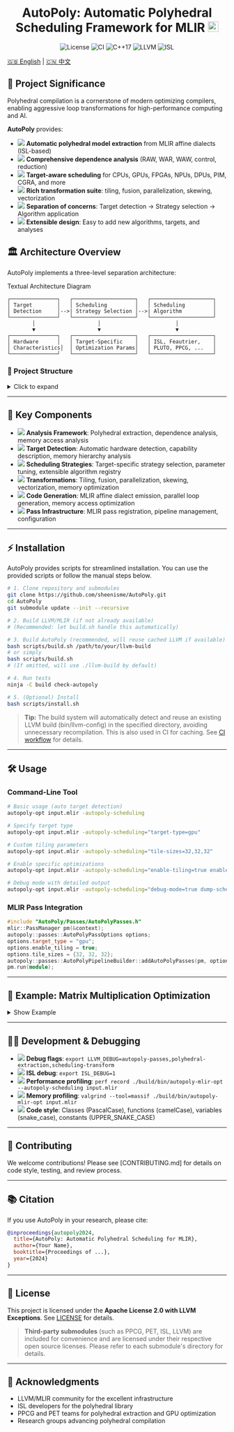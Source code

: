 

<h1 align="center">AutoPoly: Automatic Polyhedral Scheduling Framework for MLIR 
<img src="https://img.shields.io/badge/MLIR-Polyhedral-blue?logo=llvm&logoColor=white" alt="MLIR" height="24"/></h1>

<p align="center">
  <img src="https://img.shields.io/github/license/sheenisme/AutoPoly?style=flat-square" alt="License"/>
  <img src="https://img.shields.io/github/workflow/status/sheenisme/AutoPoly/CI?label=CI&logo=github" alt="CI"/>
  <img src="https://img.shields.io/badge/C++-17-blue?logo=c%2B%2B" alt="C++17"/>
  <img src="https://img.shields.io/badge/LLVM-18%2B-blueviolet?logo=llvm" alt="LLVM"/>
  <img src="https://img.shields.io/badge/ISL-supported-success?logo=gnu" alt="ISL"/>
</p>

[🇬🇧 English](README.md) | [🇨🇳 中文](README-zh.md)

## 🚀 Project Significance

Polyhedral compilation is a cornerstone of modern optimizing compilers, enabling aggressive loop transformations for high-performance computing and AI. 

**AutoPoly** provides:

- <img src="https://img.icons8.com/ios-filled/20/000000/parse-from-clipboard.png"/> **Automatic polyhedral model extraction** from MLIR affine dialects (ISL-based)
- <img src="https://img.icons8.com/ios-filled/20/000000/graph.png"/> **Comprehensive dependence analysis** (RAW, WAR, WAW, control, reduction)
- <img src="https://img.icons8.com/ios-filled/20/000000/chip.png"/> **Target-aware scheduling** for CPUs, GPUs, FPGAs, NPUs, DPUs, PIM, CGRA, and more
- <img src="https://img.icons8.com/ios-filled/20/000000/merge-git.png"/> **Rich transformation suite**: tiling, fusion, parallelization, skewing, vectorization
- <img src="https://img.icons8.com/ios-filled/20/000000/flow-chart.png"/> **Separation of concerns**: Target detection → Strategy selection → Algorithm application
- <img src="https://img.icons8.com/ios-filled/20/000000/plus-math.png"/> **Extensible design**: Easy to add new algorithms, targets, and analyses

## 🏛️ Architecture Overview

AutoPoly implements a three-level separation architecture:

<summary>Textual Architecture Diagram</summary>

```
┌───────────────┐   ┌────────────────────┐   ┌────────────────────┐
│ Target        │   │ Scheduling         │   │ Scheduling         │
│ Detection     │-->| Strategy Selection │-->| Algorithm          │
└───────────────┘   └────────────────────┘   └────────────────────┘
        │                    │                        │
        ▼                    ▼                        ▼
┌───────────────┐   ┌────────────────────┐   ┌────────────────────┐
│ Hardware      │   │ Target-Specific    │   │ ISL, Feautrier,    │
│ Characteristics│  │ Optimization Params│   │ PLUTO, PPCG, ...   │
└───────────────┘   └────────────────────┘   └────────────────────┘
```

### 📁 Project Structure

<details>
<summary>Click to expand</summary>

```
AutoPoly/
├── include/AutoPoly/          # C++ headers (modularized)
│   ├── Analysis/              # Polyhedral extraction, dependence analysis
│   ├── CodeGen/               # MLIR code generation from schedules
│   ├── Passes/                # MLIR pass infrastructure
│   ├── Scheduling/            # Scheduling strategies and algorithms
│   ├── Target/                # Target detection and characterization
│   └── Transform/             # Polyhedral transformations
├── lib/                       # C++ implementations
│   ├── ppcg_wrapper/          # C code optimizer (PPCG integration)
│   ├── Analysis/              # Analysis implementations
│   ├── CodeGen/               # Code generation implementations
│   ├── Passes/                # Pass implementations
│   ├── Scheduling/            # Scheduling implementations
│   ├── Target/                # Target detection implementations
│   └── Transform/             # Transformation implementations
├── tools/                     # Command-line tools
│   ├── autopoly-mlir-opt.cpp  # Main MLIR optimizer
│   └── autopoly-c-opt.cpp     # C code optimizer
├── scripts/                   # Build and install scripts
├── test/                      # Test files
├── unittests/                 # Unit tests
├── third_party/               # External dependencies (LLVM, ISL, PPCG, PET)
├── README.md                  # English documentation
├── README-zh.md               # Chinese documentation
└── LICENSE                    # License file
```
</details>

---

## 🧩 Key Components

- <img src="https://img.icons8.com/ios-filled/20/000000/inspection.png"/> **Analysis Framework**: Polyhedral extraction, dependence analysis, memory access analysis
- <img src="https://img.icons8.com/ios-filled/20/000000/search--v1.png"/> **Target Detection**: Automatic hardware detection, capability description, memory hierarchy analysis
- <img src="https://img.icons8.com/ios-filled/20/000000/strategy-board.png"/> **Scheduling Strategies**: Target-specific strategy selection, parameter tuning, extensible algorithm registry
- <img src="https://img.icons8.com/ios-filled/20/000000/synchronize.png"/> **Transformations**: Tiling, fusion, parallelization, skewing, vectorization, memory optimization
- <img src="https://img.icons8.com/ios-filled/20/000000/code.png"/> **Code Generation**: MLIR affine dialect emission, parallel loop generation, memory access optimization
- <img src="https://img.icons8.com/ios-filled/20/000000/flow-chart.png"/> **Pass Infrastructure**: MLIR pass registration, pipeline management, configuration

---

## ⚡ Installation

AutoPoly provides scripts for streamlined installation. You can use the provided scripts or follow the manual steps below.

```bash
# 1. Clone repository and submodules
git clone https://github.com/sheenisme/AutoPoly.git
cd AutoPoly
git submodule update --init --recursive

# 2. Build LLVM/MLIR (if not already available)
# (Recommended: let build.sh handle this automatically)

# 3. Build AutoPoly (recommended, will reuse cached LLVM if available)
bash scripts/build.sh /path/to/your/llvm-build
# or simply
bash scripts/build.sh
# (If omitted, will use ./llvm-build by default)

# 4. Run tests
ninja -C build check-autopoly

# 5. (Optional) Install
bash scripts/install.sh
```

> **Tip:** The build system will automatically detect and reuse an existing LLVM build (bin/llvm-config) in the specified directory, avoiding unnecessary recompilation. This is also used in CI for caching. See [CI workflow](.github/workflows/ci.yml) for details.

---

## 🛠️ Usage

### Command-Line Tool
```bash
# Basic usage (auto target detection)
autopoly-opt input.mlir -autopoly-scheduling

# Specify target type
autopoly-opt input.mlir -autopoly-scheduling="target-type=gpu"

# Custom tiling parameters
autopoly-opt input.mlir -autopoly-scheduling="tile-sizes=32,32,32"

# Enable specific optimizations
autopoly-opt input.mlir -autopoly-scheduling="enable-tiling=true enable-fusion=true"

# Debug mode with detailed output
autopoly-opt input.mlir -autopoly-scheduling="debug-mode=true dump-schedules=true"
```

### MLIR Pass Integration
```cpp
#include "AutoPoly/Passes/AutoPolyPasses.h"
mlir::PassManager pm(&context);
autopoly::passes::AutoPolyPassOptions options;
options.target_type = "gpu";
options.enable_tiling = true;
options.tile_sizes = {32, 32, 32};
autopoly::passes::AutoPolyPipelineBuilder::addAutoPolyPasses(pm, options);
pm.run(module);
```

---

## 🧪 Example: Matrix Multiplication Optimization

<details>
<summary>Show Example</summary>

**Input MLIR**:
```mlir
func.func @matmul(%A: memref<1024x1024xf32>, %B: memref<1024x1024xf32>, %C: memref<1024x1024xf32>) {
  affine.for %i = 0 to 1024 {
    affine.for %j = 0 to 1024 {
      affine.for %k = 0 to 1024 {
        %a = affine.load %A[%i, %k] : memref<1024x1024xf32>
        %b = affine.load %B[%k, %j] : memref<1024x1024xf32>
        %c = affine.load %C[%i, %j] : memref<1024x1024xf32>
        %prod = arith.mulf %a, %b : f32
        %sum = arith.addf %c, %prod : f32
        affine.store %sum, %C[%i, %j] : memref<1024x1024xf32>
      }
    }
  }
  return
}
```

**Optimized Output**:
```mlir
func.func @matmul(%A: memref<1024x1024xf32>, %B: memref<1024x1024xf32>, %C: memref<1024x1024xf32>) {
  affine.parallel (%ii) = (0) to (1024) step (32) {
    affine.parallel (%jj) = (0) to (1024) step (32) {
      affine.for %kk = 0 to 1024 step 32 {
        affine.parallel (%i) = (%ii) to (min(1024, %ii + 32)) {
          affine.parallel (%j) = (%jj) to (min(1024, %jj + 32)) {
            affine.for %k = %kk to min(1024, %kk + 32) {
              // Optimized computation
            }
          }
        }
      }
    }
  }
  return
}
```
</details>

---

## 🧑‍💻 Development & Debugging

- <img src="https://img.icons8.com/ios-filled/20/000000/bug.png"/> **Debug flags**: `export LLVM_DEBUG=autopoly-passes,polyhedral-extraction,scheduling-transform`
- <img src="https://img.icons8.com/ios-filled/20/000000/console.png"/> **ISL debug**: `export ISL_DEBUG=1`
- <img src="https://img.icons8.com/ios-filled/20/000000/speed.png"/> **Performance profiling**: `perf record ./build/bin/autopoly-mlir-opt --autopoly-scheduling input.mlir`
- <img src="https://img.icons8.com/ios-filled/20/000000/memory-slot.png"/> **Memory profiling**: `valgrind --tool=massif ./build/bin/autopoly-mlir-opt input.mlir`
- <img src="https://img.icons8.com/ios-filled/20/000000/code-file.png"/> **Code style**: Classes (PascalCase), functions (camelCase), variables (snake_case), constants (UPPER_SNAKE_CASE)

---

## 🤝 Contributing

We welcome contributions! Please see [CONTRIBUTING.md] for details on code style, testing, and review process.

---

## 📚 Citation

If you use AutoPoly in your research, please cite:

```bibtex
@inproceedings{autopoly2024,
  title={AutoPoly: Automatic Polyhedral Scheduling for MLIR},
  author={Your Name},
  booktitle={Proceedings of ...},
  year={2024}
}
```

---

## 📝 License

This project is licensed under the **Apache License 2.0 with LLVM Exceptions**. See [LICENSE](LICENSE) for details.

> **Third-party submodules** (such as PPCG, PET, ISL, LLVM) are included for convenience and are licensed under their respective open source licenses. Please refer to each submodule's directory for details.

---

## 🙏 Acknowledgments

- LLVM/MLIR community for the excellent infrastructure
- ISL developers for the polyhedral library
- PPCG and PET teams for polyhedral extraction and GPU optimization
- Research groups advancing polyhedral compilation
